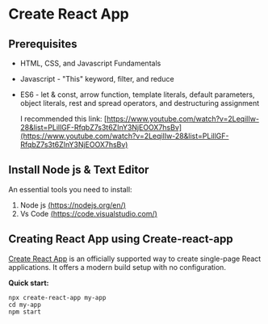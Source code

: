 # Create React App

## Prerequisites

* HTML, CSS, and Javascript Fundamentals
* Javascript - "This" keyword, filter, and reduce
* ES6 - let & const, arrow function, template literals, default parameters, object literals, rest and spread operators, and destructuring assignment

    I recommended this link: [https://www.youtube.com/watch?v=2LeqilIw-28&list=PLillGF-RfqbZ7s3t6ZInY3NjEOOX7hsBv](https://www.youtube.com/watch?v=2LeqilIw-28&list=PLillGF-RfqbZ7s3t6ZInY3NjEOOX7hsBv)

## Install Node js & Text Editor

An essential tools you need to install:

1. Node js [(https://nodejs.org/en/)](https://nodejs.org/en/)
1. Vs Code [(https://code.visualstudio.com/)](https://code.visualstudio.com/)

## Creating React App using Create-react-app

[Create React App](https://create-react-app.dev/docs/getting-started) is an officially supported way to create single-page React applications. It offers a modern build setup with no configuration.

**Quick start:**

```terminal
npx create-react-app my-app
cd my-app
npm start
```
